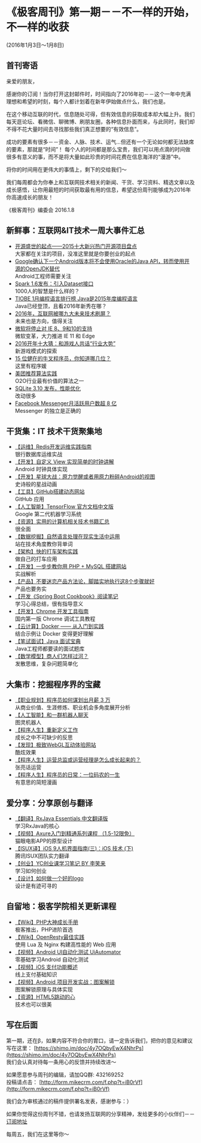 # 《极客周刊》第一期－－不一样的开始，不一样的收获

(2016年1月3日～1月8日)

## 首刊寄语   

亲爱的朋友，

感谢你的订阅！当你打开这封邮件时，时间指向了2016年初－－这个一年中充满理想和希望的时刻，每个人都计划着在新年伊始做点什么，我们也是。

在这个移动互联的时代，信息随处可得，但有效信息的获取成本却大幅上升。我们每天逛论坛、看微信、聊微博、刷朋友圈，各种信息扑面而来，与此同时，我们却不得不花大量时间去寻找那些我们真正想要的“有效信息”。

成功的要素有很多－－资金、人脉、技术、运气...但还有一个无论如何都无法缺席的要素，那就是“时间”！ 每个人的时间都是那么宝贵，我们可以用点滴的时间做很多有意义的事，而不是将大量如此珍贵的时间花费在信息海洋的“漫游”中。

将你的时间用在更伟大的事情上，剩下的交给我们～

我们每周都会为你奉上和互联网技术相关的新闻、干货、学习资料、精选文章以及成长感悟，让你用最短的时间获取最有用的信息，希望这份周刊能够成为2016年你高速成长的朋友！

《极客周刊》编委会
2016.1.8

## 新鲜事：互联网&IT技术一周大事件汇总

- [开源盛世的起点——2015十大新兴热门开源项目盘点](http://www.oschina.net/news/69238/2015-top-ten-emerging-open-source-projects)
<br>大家都在关注的项目，没准这里就是你要创业的起点
- [Google确认下一个Android版本将不会使用Oracle的Java API，转而使用开源的OpenJDK替代](http://www.infoq.com/cn/news/2016/01/Google-Oracle-OpenJDK?utm_source=infoq&utm_medium=popular_widget&utm_campaign=popular_content_list&utm_content=homepage)
<br>Android工程师需要关注
- [Spark 1.6发布：引入Dataset接口](http://www.infoq.com/cn/news/2016/01/spark-16-release)
<br>1000人的智慧是什么样的？
- [TIOBE 1月编程语言排行榜 Java是2015年度编程语言](http://www.oschina.net/news/69606/tiobe-2016-1)
<br>Java已经登顶，且看2016年新秀在哪？
- [2016年，互联网被哪九大未来技术刷屏？](http://zxr.baijia.baidu.com/article/285389)
<br>未来也是方向，值得关注
- [微软将停止对 IE 8、9和10的支持](http://www.infoq.com/cn/news/2016/01/end-support-ie-8-9-10)
<br>微软变革，大力推进 IE 11 和 Edge
- [2016开年十大猜：和游戏人共话“行业大势” ](http://zhuanlan.zhihu.com/chuapp/20476916)
<br>新游戏模式的探索
- [15 位健在的牛叉程序员，你知道哪几位？](http://blog.jobbole.com/97009/)
<br>这里有程序媛
- [美团推荐算法实践](http://tech.meituan.com/mt-recommend-practice.html)
<br>O2O行业最有价值的算法之一
- [SQLite 3.10 发布，性能优化](http://www.oschina.net/news/24951/sqlite-3-7-10-released)
<br>改动很多
- [Facebook Messenger月活跃用户数超 8 亿](http://36kr.com/p/5042035.html)
<br>Messenger 的独立是正确的

## 干货集：IT 技术干货聚集地

- [【运维】Redis开发运维实践指南](http://wiki.jikexueyuan.com/project/all-about-redis/)
<br>银行数据库运维实战
- [【开发】自定义 View 实现简单的时钟讲解](http://qun.jikexueyuan.com/android/topic/241)
<br>Android 时钟具体实现
- [【开发】星球大战：原力觉醒或者用原力粉碎Android的视图](https://github.com/bboyfeiyu/android-tech-frontier/blob/master/issue-31/星球大战：原力觉醒或者用原力粉碎Android的视图.md)
<br>史诗般的星战动画
- [【工具】GitHub搭建动态网站](http://qun.jikexueyuan.com/web/topic/290)
<br>GitHub 应用
- [【人工智能】TensorFlow 官方文档中文版](http://wiki.jikexueyuan.com/project/tensorflow-zh/)
<br>Google 第二代机器学习系统
- [【资源】实用的计算机相关技术书籍汇总](https://github.com/LippiOuYang/practical-programming-books)
<br>很全面
- [【数据挖掘】自然语言处理在现实生活中运用](http://www.cnblogs.com/baiboy/p/zryy1.html)
<br>站在技术角度教你背单词
- [【架构】快的打车架构实践](http://mp.weixin.qq.com/s?__biz=MjM5MjAwODM4MA==&mid=402041851&idx=1&sn=10e83c9dc614ae36bba63da9d5614b86&scene=0#wechat_redirect)
<br>做自己的打车应用
- [【开发】一步步教你用 PHP + MySQL 搭建网站](http://wiki.jikexueyuan.com/project/php-and-mysql-web/)
<br>实战解析
- [【产品】不要迷恋产品方法论，脚踏实地执行这8个步骤就好](http://www.woshipm.com/pd/262724.html)
<br>产品也要务实
- [【开发《Spring Boot Cookbook》阅读笔记](http://wiki.jikexueyuan.com/project/spring-boot/)
<br>学习心得总结，很有指导意义
- [【开发】Chrome 开发工具指南](http://wiki.jikexueyuan.com/project/chrome-devtools/)
<br>国内第一版 Chrome 调试工具教程
- [【云计算】Docker —— 从入门到实践](http://wiki.jikexueyuan.com/project/docker-technology-and-combat/)
<br>结合示例让 Docker 变得更好理解
- [【笔试面试】Java 面试宝典](http://wiki.jikexueyuan.com/project/java-interview-bible/)
<br>Java工程师都要读的面试题库
- [【数学模型】商人们怎样过河？](http://blog.luoyuanhang.com/2016/01/06/【数学模型】商人们怎样过河？/)
<br>发散思维，复杂问题简单化

## 大集市：挖掘程序界的宝藏

- [【职业规划】程序员如何谋划出月薪 3 万](http://m.oschina.net/news/69597/how-to-plan-30000-salary)
<br>从商业价值、生涯修炼、职业机会多角度展开分析
- [【人工智能】和一群机器人聊天](http://www.5u55.cn/20151231-chat-with-robots.html)
<br>图灵机器人
- [【程序人生】重新定义工作](http://www.labazhou.net/2016/01/redefining-work/)
<br>成长之中不可缺少的反思
- [【发现】极致WebGL互动体验网站](https://cybermap.kaspersky.com/)
<br>酷炫效果
- [【程序人生】运营总监或运营经理是怎么成长起来的？](https://www.zhihu.com/question/19810744)
<br>张亮话运营
- [【程序人生】程序员的日常：一位码农的一生](http://codingpy.com/article/programmers-daily-a-coders-whole-life/)
<br>有意思的简短漫画

## 爱分享：分享原创与翻译

- [【翻译】RxJava Essentials 中文翻译版](https://github.com/yuxingxin/RxJava-Essentials-CN)
<br>学习RxJava的核心
- [【视频】Axure入门到精通系列课程 （1.5-12限免）](http://ke.jikexueyuan.com/xilie/278)
<br>猫眼电影APP的原型设计
- [【ISUX译】iOS 9人机界面指南(三)：iOS 技术 (下)](http://isux.tencent.com/ios9-guideline-ch3-2.html)
<br>腾讯ISUX团队实力翻译
- [【创业】YC创业课学习笔记 BY 李笑来](http://zhibimo.com/read/xiaolai/growth/index.html)
<br>学习如何创业
- [【设计】如何做一个好的logo](http://www.zcool.com.cn/article/ZMzgzMTcy.html)
<br>设计是有迹可寻的

## 自留地：极客学院相关更新课程

- [【Wiki】PHP大神成长手册](http://www.jikexueyuan.com/blog/535.html)
<br>极客推出，PHP进阶首选
- [【Wiki】OpenResty最佳实践](http://wiki.jikexueyuan.com/project/openresty/)
<br>使用 Lua 及 Nginx 构建高性能的 Web 应用
- [【视频】Android UI自动化测试 UiAutomator](http://ke.jikexueyuan.com/xilie/10)
<br>零基础学习Android 自动化测试
- [【视频】iOS 支付功能概述](http://www.jikexueyuan.com/course/2419.html)
<br>线上支付基础知识
- [【视频】Android 项目开发实战：图案解锁](http://www.jikexueyuan.com/course/1592.html)
<br>图案解锁原理与具体实现
- [【资源】HTML5跳动的心](http://download.jikexueyuan.com/detail/id/2970.html)
<br>技术也可以很美


## 写在后面

第一期，还在β，如果内容不符合你的胃口，请一定告诉我们，把你的意见和建议写在这里： [https://shimo.im/doc/4y7OQbyEwX4NhrPs](https://shimo.im/doc/4y7OQbyEwX4NhrPs)   
我们会认真对待每一条用心的反馈并持续改进～

如果愿意参与周刊的编辑，请加QQ群: 432169252   
投稿请点击： [http://form.mikecrm.com/f.php?t=iB0rVf](http://form.mikecrm.com/f.php?t=iB0rVf)   

我们会为审核通过的稿件提供署名发表，感谢参与：）   

如果你觉得这份周刊不错，也请发扬互联网的分享精神，发给更多的小伙伴们－－[订阅地址](http://list.qq.com/cgi-bin/qf_invite?id=83392b8505dd16951d180f02fe45e724a4f0c455983ca581)

每周五，我们在这里等你～
